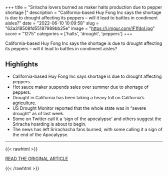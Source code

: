 +++
title = "Sriracha lovers burned as maker halts production due to pepper shortage |"
description = "California-based Huy Fong Inc says the shortage is due to drought affecting its peppers – will it lead to battles in condiment aisles?"
date = "2022-06-10 10:09:58"
slug = "62a318508fd55187989bb25e"
image = "https://i.imgur.com/lF1fdpI.jpg"
score = "1275"
categories = ['halts', 'drought', 'peppers']
+++

California-based Huy Fong Inc says the shortage is due to drought affecting its peppers – will it lead to battles in condiment aisles?

## Highlights

- California-based Huy Fong Inc says shortage is due to drought affecting peppers.
- Hot sauce maker suspends sales over summer due to shortage of peppers.
- Drought in California has been taking a heavy toll on California’s agriculture.
- US Drought Monitor reported that the whole state was in “severe drought” as of last week.
- Some on Twitter call it a ‘sign of the apocalypse’ and others suggest the Sriracha hoarding is about to begin.
- The news has left Srirachacha fans burned, with some calling it a sign of the end of the Apocalypse.

---

{{< rawhtml >}}
  <p class="article-category">
    <a target="_blank" href="https://www.theguardian.com/us-news/2022/jun/09/sriracha-chili-pepper-shortage">READ THE ORIGINAL ARTICLE</a>
  </p>
{{< /rawhtml >}}
